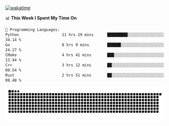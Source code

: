 [![wakatime](https://wakatime.com/badge/user/384f91c6-4eee-411f-8f3b-1b691f58a544.svg)](https://wakatime.com/@384f91c6-4eee-411f-8f3b-1b691f58a544)

<!--START_SECTION:waka-->
📊 **This Week I Spent My Time On** 

```text
💬 Programming Languages: 
Python                   11 hrs 29 mins      █████████░░░░░░░░░░░░░░░░   34.14 % 
Go                       8 hrs 9 mins        ██████░░░░░░░░░░░░░░░░░░░   24.27 % 
CMake                    4 hrs 41 mins       ███░░░░░░░░░░░░░░░░░░░░░░   13.94 % 
C++                      3 hrs 12 mins       ██░░░░░░░░░░░░░░░░░░░░░░░   09.54 % 
Rust                     2 hrs 51 mins       ██░░░░░░░░░░░░░░░░░░░░░░░   08.48 % 
```


<!--END_SECTION:waka-->

<picture>
  <source media="(prefers-color-scheme: dark)" srcset="https://raw.githubusercontent.com/fuwx295/fuwx295/output/github-contribution-grid-snake-dark.svg">
  <source media="(prefers-color-scheme: light)" srcset="https://raw.githubusercontent.com/fuwx295/fuwx295/output/github-contribution-grid-snake.svg">
  <img alt="github contribution grid snake animation" src="https://raw.githubusercontent.com/fuwx295/fuwx295/output/github-contribution-grid-snake.svg">
</picture>
